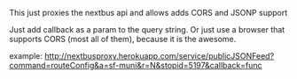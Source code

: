 This just proxies the nextbus api and allows adds CORS and JSONP support

Just add callback as a param to the query string. Or just use a browser that supports CORS (most all of them), because it is the awesome.

example:
    http://nextbusproxy.herokuapp.com/service/publicJSONFeed?command=routeConfig&a=sf-muni&r=N&stopid=5197&callback=func
